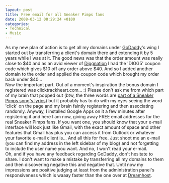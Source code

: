 ```yaml
---
layout: post
title: Free email for all Sneaker Pimps fans
date: 2008-03-12 08:29:24 +0100
categories:
- Technical
- Music
---
```

<p>As my new plan of action is to get all my domains under <a href="http://www.godaddy.com">GoDaddy</a>'s wing I started out by transferring a client's domain there and extending it by 5 years while I was at it. The good news was that the order amount was really close to $40 and as an avid viewer of <a href="http://diggnation.com">Diggnation</a> I had the 'DIGG5' coupon code which gives $10 off any order above $40. And so I added another domain to the order and applied the coupon code which brought my order back under $40...<br />
Now the important part. Out of a moment's inspiration the bonus domain I registered was clicktrackheart.com... :) Please don't ask me from which part of my brain that popped out (btw, the three words are <a href="http://www.lyricstime.com/sneaker-pimps-loretta-young-silks-lyrics.html">part of a Sneaker Pimps song's lyrics</a>) but it probably has to do with my eyes seeing the word 'click' on the page and my brain faintly registering and then associating randomly. Anyway, I installed Google Apps on it a few minutes after registering it and here I am now, giving away FREE email addresses for the real Sneaker Pimps fans. If you want one, you should know that your e-mail interface will look just like Gmail, with the exact amount of space and other features that Gmail has plus you can access it from Outlook or whatever your favorite e-mail client is... And all this for free. Just shoot me an e-mail (you can find my address in the left sidebar of my blog) and not forgetting to include the user name you want. And no, I won't read your e-mail.<br />
Oh, and if you have any feedback regarding GoDaddy, don't hesitate to share. I don't want to make a mistake by transferring all my domains to them and then discovering negative this and negative that. Until now my impressions are positive judging at least from the administration panel's responsiveness which is waaay faster than the one over at <a href="http://www.dreamhost.com">Dreamhost</a>.</p>
